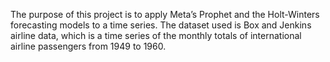 The purpose of this project is to apply Meta’s Prophet and the Holt-Winters forecasting models to a time series. The dataset used is Box and Jenkins airline data, which is a time series of the monthly totals of
international airline passengers from 1949 to 1960.
